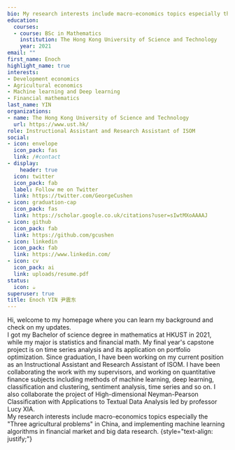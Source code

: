 ```yaml
---
bio: My research interests include macro-economics topics especially the "Three agricultural problems" in China, and implementing machine learning algorithms in financial market and big data research.
education:
  courses:
  - course: BSc in Mathematics
    institution: The Hong Kong University of Science and Technology
    year: 2021
email: ""
first_name: Enoch
highlight_name: true
interests:
- Development economics
- Agricultural economics
- Machine learning and Deep learning
- Financial mathematics
last_name: YIN
organizations:
- name: The Hong Kong University of Science and Technology
  url: https://www.ust.hk/
role: Instructional Assistant and Research Assistant of ISOM
social:
- icon: envelope
  icon_pack: fas
  link: /#contact
- display:
    header: true
  icon: twitter
  icon_pack: fab
  label: Follow me on Twitter
  link: https://twitter.com/GeorgeCushen
- icon: graduation-cap
  icon_pack: fas
  link: https://scholar.google.co.uk/citations?user=sIwtMXoAAAAJ
- icon: github
  icon_pack: fab
  link: https://github.com/gcushen
- icon: linkedin
  icon_pack: fab
  link: https://www.linkedin.com/
- icon: cv
  icon_pack: ai
  link: uploads/resume.pdf
status:
  icon: ☕️
superuser: true
title: Enoch YIN 尹震东
---
```


Hi, welcome to my homepage where you can learn my background and check on my updates. \
I got my Bachelor of science degree in mathematics at HKUST in 2021, while my major is statistics and financial math. My final year's capstone project is on time series analysis and its application on portfolio optimization. Since graduation, I have been working on my current position as an Instructional Assistant and Research Assistant of ISOM. I have been collaborating the work with my supervisors, and working on quantitative finance subjects including methods of machine learning, deep learning, classification and clustering, sentiment analysis, time series and so on. I also collaborate the project of High-dimensional Neyman-Pearson Classification with Applications to Textual Data Analysis led by professor Lucy XIA.\
My research interests include macro-economics topics especially the "Three agricultural problems" in China, and implementing machine learning algorithms in financial market and big data research.
{style="text-align: justify;"}
